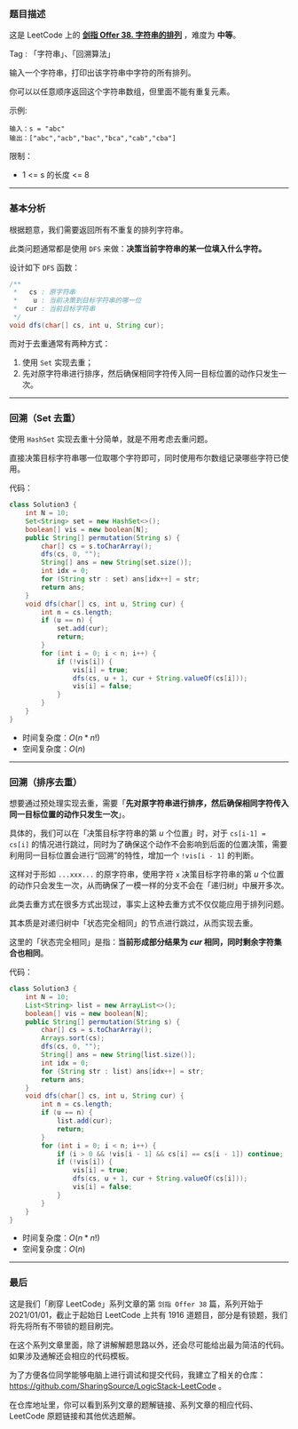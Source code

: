 ### 题目描述

这是 LeetCode 上的 **[剑指 Offer 38. 字符串的排列](https://leetcode-cn.com/problems/zi-fu-chuan-de-pai-lie-lcof/solution/gong-shui-san-xie-tong-yong-shi-xian-qu-4jbkj/)** ，难度为 **中等**。

Tag : 「字符串」、「回溯算法」



输入一个字符串，打印出该字符串中字符的所有排列。

你可以以任意顺序返回这个字符串数组，但里面不能有重复元素。

示例:
```
输入：s = "abc"
输出：["abc","acb","bac","bca","cab","cba"]
```

限制：
* 1 <= s 的长度 <= 8

---

### 基本分析

根据题意，我们需要返回所有不重复的排列字符串。

此类问题通常都是使用 `DFS` 来做：**决策当前字符串的某一位填入什么字符。**

设计如下 `DFS` 函数：

```Java []
/**
 *   cs : 原字符串
 *    u : 当前决策到目标字符串的哪一位
 *  cur : 当前目标字符串
 */
void dfs(char[] cs, int u, String cur);
```

而对于去重通常有两种方式：

1. 使用 `Set` 实现去重；
2. 先对原字符串进行排序，然后确保相同字符传入同一目标位置的动作只发生一次。

---

### 回溯（Set 去重）

使用 `HashSet` 实现去重十分简单，就是不用考虑去重问题。

直接决策目标字符串哪一位取哪个字符即可，同时使用布尔数组记录哪些字符已使用。

代码：
```Java []
class Solution3 {
    int N = 10;
    Set<String> set = new HashSet<>();
    boolean[] vis = new boolean[N];
    public String[] permutation(String s) {
        char[] cs = s.toCharArray();
        dfs(cs, 0, "");
        String[] ans = new String[set.size()];
        int idx = 0;
        for (String str : set) ans[idx++] = str;
        return ans;
    }
    void dfs(char[] cs, int u, String cur) {
        int n = cs.length;
        if (u == n) {
            set.add(cur);
            return;
        }
        for (int i = 0; i < n; i++) {
            if (!vis[i]) {
                vis[i] = true;
                dfs(cs, u + 1, cur + String.valueOf(cs[i]));
                vis[i] = false;
            }
        }
    }
}
```
* 时间复杂度：$O(n * n!)$
* 空间复杂度：$O(n)$

---

### 回溯（排序去重）

想要通过预处理实现去重，需要「**先对原字符串进行排序，然后确保相同字符传入同一目标位置的动作只发生一次**」。

具体的，我们可以在「决策目标字符串的第 $u$ 个位置」时，对于 `cs[i-1] = cs[i]` 的情况进行跳过，同时为了确保这个动作不会影响到后面的位置决策，需要利用同一目标位置会进行“回溯”的特性，增加一个 `!vis[i - 1]` 的判断。

这样对于形如 `...xxx...` 的原字符串，使用字符 `x` 决策目标字符串的第 $u$ 个位置的动作只会发生一次，从而确保了一模一样的分支不会在「递归树」中展开多次。

此类去重方式在很多方式出现过，事实上这种去重方式不仅仅能应用于排列问题。

其本质是对递归树中「状态完全相同」的节点进行跳过，从而实现去重。

这里的「状态完全相同」是指：**当前形成部分结果为 $cur$ 相同，同时剩余字符集合也相同**。

代码：
```Java []
class Solution3 {
    int N = 10;
    List<String> list = new ArrayList<>();
    boolean[] vis = new boolean[N];
    public String[] permutation(String s) {
        char[] cs = s.toCharArray();
        Arrays.sort(cs);
        dfs(cs, 0, "");
        String[] ans = new String[list.size()];
        int idx = 0;
        for (String str : list) ans[idx++] = str;
        return ans;
    }
    void dfs(char[] cs, int u, String cur) {
        int n = cs.length;
        if (u == n) {
            list.add(cur);
            return;
        }
        for (int i = 0; i < n; i++) {
            if (i > 0 && !vis[i - 1] && cs[i] == cs[i - 1]) continue;
            if (!vis[i]) {
                vis[i] = true;
                dfs(cs, u + 1, cur + String.valueOf(cs[i]));
                vis[i] = false;
            }
        }
    }
}
```
* 时间复杂度：$O(n * n!)$
* 空间复杂度：$O(n)$

---

### 最后

这是我们「刷穿 LeetCode」系列文章的第 `剑指 Offer 38` 篇，系列开始于 2021/01/01，截止于起始日 LeetCode 上共有 1916 道题目，部分是有锁题，我们将先将所有不带锁的题目刷完。

在这个系列文章里面，除了讲解解题思路以外，还会尽可能给出最为简洁的代码。如果涉及通解还会相应的代码模板。

为了方便各位同学能够电脑上进行调试和提交代码，我建立了相关的仓库：https://github.com/SharingSource/LogicStack-LeetCode 。

在仓库地址里，你可以看到系列文章的题解链接、系列文章的相应代码、LeetCode 原题链接和其他优选题解。

